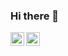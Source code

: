 ### Hi there 👋
[<img align="left" alt="yegor256 | Gmail" width="22px" src="https://cdn.jsdelivr.net/npm/simple-icons@v3/icons/gmail.svg" />](mailto:19srzh@gmail.com)
[<img align="left" alt="yegor256 | Telegram" width="22px" src="https://cdn.jsdelivr.net/npm/simple-icons@v3/icons/telegram.svg" />](https://t.me/srzhik)

<!--
**88srzh/88srzh** is a ✨ _special_ ✨ repository because its `README.md` (this file) appears on your GitHub profile.

Here are some ideas to get you started:

- 🔭 I’m currently working on ...
- 🌱 I’m currently learning ...
- 👯 I’m looking to collaborate on ...
- 🤔 I’m looking for help with ...
- 💬 Ask me about ...
- 📫 How to reach me: ...
- 😄 Pronouns: ...
- ⚡ Fun fact: ...
-->
